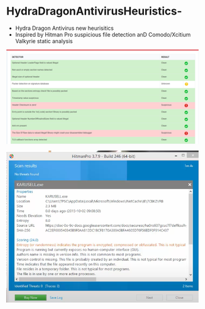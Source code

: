 # HydraDragonAntivirusHeuristics-
- Hydra Dragon Antivirus new heurisitics
- Inspired by Hitman Pro suspicious file detection anD Comodo/Xcitium Valkyrie static analysis
<p align="center">
<img src="assets/comodovalkyrie.png" width=600px>
</p>
<p align="center">
<img src="assets/hitmanpro.png" width=600px>
</p>